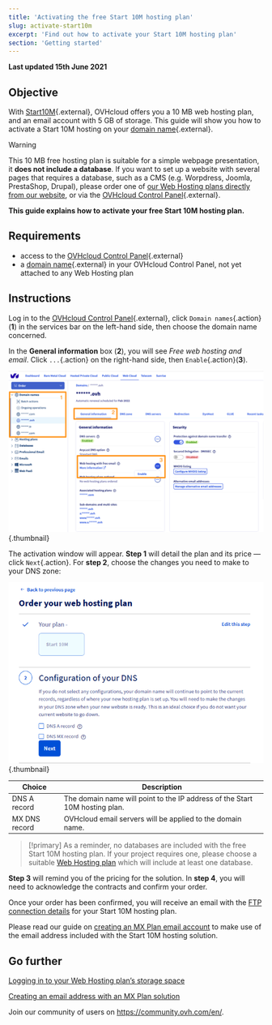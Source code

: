 ```yaml
---
title: 'Activating the free Start 10M hosting plan'
slug: activate-start10m
excerpt: 'Find out how to activate your Start 10M hosting plan'
section: 'Getting started'
---
```


**Last updated 15th June 2021**

## Objective

With [Start10M](https://www.ovhcloud.com/en-ie/domains/free-web-hosting/){.external}, OVHcloud offers you a 10 MB web hosting plan, and an email account with 5 GB of storage. This guide will show you how to activate a Start 10M hosting on your [domain name](https://www.ovhcloud.com/en-ie/domains/){.external}.

> [!warning]
> This 10 MB free hosting plan is suitable for a simple webpage presentation, it **does not include a database**. If you want to set up a website with several pages that requires a database, such as a CMS (e.g. Worpdress, Joomla, PrestaShop, Drupal), please order one of [our Web Hosting plans directly from our website](https://www.ovhcloud.com/en-ie/web-hosting/), or via the [OVHcloud Control Panel](https://www.ovh.com/auth/?action=gotomanager&from=https://www.ovh.ie/&ovhSubsidiary=ie){.external}.
>

**This guide explains how to activate your free Start 10M hosting plan.**

## Requirements

- access to the [OVHcloud Control Panel](https://www.ovh.com/auth/?action=gotomanager&from=https://www.ovh.ie/&ovhSubsidiary=ie){.external}
- a [domain name](https://www.ovhcloud.com/en-ie/domains/){.external} in your OVHcloud Control Panel, not yet attached to any Web Hosting plan 

## Instructions

Log in to the [OVHcloud Control Panel](https://www.ovh.com/auth/?action=gotomanager&from=https://www.ovh.ie/&ovhSubsidiary=ie){.external}, click `Domain names`{.action} (**1**) in the services bar on the left-hand side, then choose the domain name concerned.

In the **General information** box (**2**), you will see *Free web hosting and email*. Click `...`{.action} on the right-hand side, then `Enable`{.action}(**3**).

![start10m](images/start10m-step1-01.png){.thumbnail}

The activation window will appear. **Step 1** will detail the plan and its price — click `Next`{.action}. For **step 2**, choose the changes you need to make to your DNS zone:

![start10m](images/start10m-step1-02.png){.thumbnail}

| Choice                                       	| Description                                                                                                               								|
|--------------------------------------------	|-----------------------------------------------------------------------------------------------------------------------------------------------------------|
| DNS A record                         	| The domain name will point to the IP address of the Start 10M hosting plan.                                               								|
| MX DNS record 	| OVHcloud email servers will be applied to the domain name. 	|

> [!primary]
> As a reminder, no databases are included with the free Start 10M hosting plan. If your project requires one, please choose a suitable [Web Hosting plan](https://www.ovhcloud.com/en-ie/web-hosting/) which will include at least one database.

**Step 3** will remind you of the pricing for the solution. In **step 4**, you will need to acknowledge the contracts and confirm your order.

Once your order has been confirmed, you will receive an email with the [FTP connection details](../log-in-to-storage-ftp-web-hosting/) for your Start 10M hosting plan.

Please read our guide on [creating an MX Plan email account](../../emails/hosted_email_how_to_set_up_an_email_address/) to make use of the email address included with the Start 10M hosting solution.

## Go further

[Logging in to your Web Hosting plan’s storage space](../log-in-to-storage-ftp-web-hosting/)

[Creating an email address with an MX Plan solution](../../emails/hosted_email_how_to_set_up_an_email_address/)

Join our community of users on <https://community.ovh.com/en/>.
